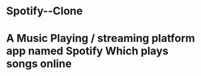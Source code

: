 # Spotify--Clone
# A Music Playing / streaming platform app named Spotify Which plays songs online 
 
